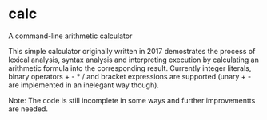 # calc
A command-line arithmetic calculator

This simple calculator originally written in 2017 demostrates the process of lexical analysis, syntax analysis and interpreting execution by calculating an arithmetic formula into the corresponding result. Currently integer literals, binary operators + - * / and bracket expressions are supported (unary + - are implemented in an inelegant way though).

Note: The code is still incomplete in some ways and further improvementts are needed.
